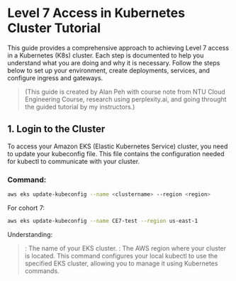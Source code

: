 # Level 7 Access in Kubernetes Cluster Tutorial  
This guide provides a comprehensive approach to achieving Level 7 access in a Kubernetes (K8s) cluster. Each step is documented to help you understand what you are doing and why it is necessary. Follow the steps below to set up your environment, create deployments, services, and configure ingress and gateways.  
> (This guide is created by Alan Peh with course note from NTU Cloud Engineering Course, research using perplexity.ai, and going throught the guided tutorial by my instructors.)  


## 1. Login to the Cluster  
To access your Amazon EKS (Elastic Kubernetes Service) cluster, you need to update your kubeconfig file. This file contains the configuration needed for kubectl to communicate with your cluster.  

### Command:  

```sh   
aws eks update-kubeconfig --name <clustername> --region <region>
```  

For cohort 7:   
```sh
aws eks update-kubeconfig --name CE7-test --region us-east-1
```  
Understanding:
>    <clustername>: The name of your EKS cluster.
>    <region>: The AWS region where your cluster is located.
>    This command configures your local kubectl to use the specified EKS cluster, allowing you to manage it using Kubernetes commands.


